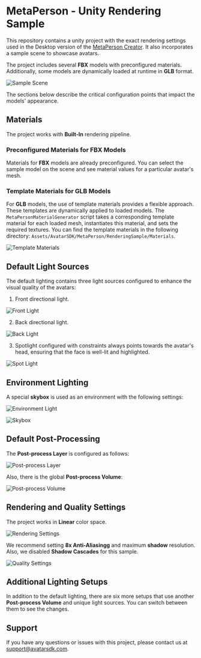 # MetaPerson - Unity Rendering Sample

This repository contains a unity project with the exact rendering settings used in the Desktop version of the [MetaPerson Creator](https://metaperson.avatarsdk.com/). It also incorporates a sample scene to showcase avatars.

The project includes several **FBX** models with preconfigured materials. Additionally, some models are dynamically loaded at runtime in **GLB** format.

![Sample Scene](./Documentation/Images/sample_scene.JPG "Sample Scene")

The sections below describe the critical configuration points that impact the models' appearance.

## Materials

The project works with **Built-In** rendering pipeline.

### Preconfigured Materials for FBX Models

Materials for **FBX** models are already preconfigured. You can select the sample model on the scene and see material values for a particular avatar's mesh.

### Template Materials for GLB Models

For **GLB** models, the use of template materials provides a flexible approach. These templates are dynamically applied to loaded models. 
The `MetaPersonMaterialGenerator` script takes a corresponding template material for each loaded mesh, instantiates this material, and sets the required textures.
You can find the template materials in the following directory: `Assets/AvatarSDK/MetaPerson/RenderingSample/Materials`. 

![Template Materials](./Documentation/Images/template_materials.JPG "Template Materials")

## Default Light Sources

The default lighting contains three light sources configured to enhance the visual quality of the avatars:

1. Front directional light.
   
![Front Light](./Documentation/Images/front_light.png "Front Light")

2. Back directional light.
   
![Back Light](./Documentation/Images/back_light.png "Back Light")

3. Spotlight configured with constraints always points towards the avatar's head, ensuring that the face is well-lit and highlighted.
   
![Spot Light](./Documentation/Images/spot_light.png "Spot Light")

## Environment Lighting

A special **skybox** is used as an environment with the following settings:

![Environment Light](./Documentation/Images/environment_light_settings.JPG "Environment Light")

![Skybox](./Documentation/Images/skybox.JPG "Skybox")

## Default Post-Processing

The **Post-process Layer** is configured as follows:

![Post-process Layer](./Documentation/Images/skybox.JPG "Post-process Layer")

Also, there is the global **Post-process Volume**:

![Post-process Volume](./Documentation/Images/post_process_volume.JPG "Post-process Volume")

## Rendering and Quality Settings

The project works in **Linear** color space.

![Rendering Settings](./Documentation/Images/rendering_settings.png "Rendeing Settings")

We recommend setting **8x Anti-Aliasingg** and maximum **shadow** resolution. Also, we disabled **Shadow Cascades** for this sample.

![Quality Settings](./Documentation/Images/quality_settings.png "Quality Settings")

## Additional Lighting Setups

In addition to the default lighting, there are six more setups that use another **Post-process Volume** and unique light sources.
You can switch between them to see the changes.

## Support

If you have any questions or issues with this project, please contact us at <support@avatarsdk.com>.

